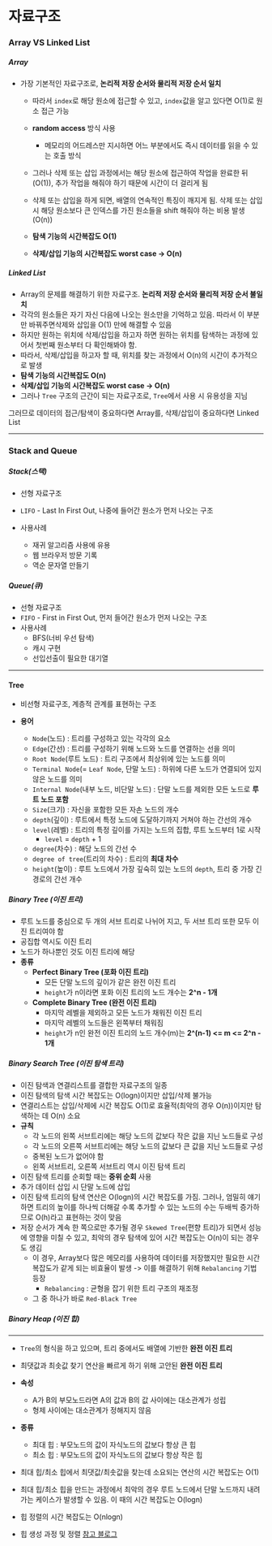 # 자료구조

### Array VS Linked List

##### Array

* 가장 기본적인 자료구조로, **논리적 저장 순서와 물리적 저장 순서 일치**

  * 따라서 `index`로 해당 원소에 접근할 수 있고, `index`값을 알고 있다면 O(1)로 원소 접근 가능
  * **random access** 방식 사용
    * 메모리의 어드레스만 지시하면 어느 부분에서도 즉시 데이터를 읽을 수 있는 호출 방식 

  * 그러나 삭제 또는 삽입 과정에서는 해당 원소에 접근하여 작업을 완료한 뒤(O(1)), 추가 작업을 해줘야 하기 때문에 시간이 더 걸리게 됨
  * 삭제 또는 삽입을 하게 되면, 배열의 연속적인 특징이 깨지게 됨. 삭제 또는 삽입 시 해당 원소보다 큰 인덱스를 가진 원소들을 shift 해줘야 하는 비용 발생(O(n))

  * **탐색 기능의 시간복잡도 O(1)**
  * **삭제/삽입 기능의 시간복잡도 worst case -> O(n)**

##### Linked List

* Array의 문제를 해결하기 위한 자료구조. **논리적 저장 순서와 물리적 저장 순서 불일치**
* 각각의 원소들은 자기 자신 다음에 나오는 원소만을 기억하고 있음. 따라서 이 부분만 바꿔주면삭제와 삽입을 O(1) 만에 해결할 수 있음
* 하지만 원하는 위치에 삭제/삽입을 하고자 하면 원하는 위치를 탐색하는 과정에 있어서 첫번째 원소부터 다 확인해봐야 함.
* 따라서, 삭제/삽입을 하고자 할 때, 위치를 찾는 과정에서 O(n)의 시간이 추가적으로 발생
* **탐색 기능의 시간복잡도 O(n)**
* **삭제/삽입 기능의 시간복잡도 worst case -> O(n)**
* 그러나 `Tree` 구조의 근간이 되는 자료구조로, `Tree`에서 사용 시 유용성을 지님



그러므로 데이터의 접근/탐색이 중요하다면 Array를, 삭제/삽입이 중요하다면 Linked List

---

### Stack and Queue

##### Stack(스택)

* 선형 자료구조

* `LIFO` - Last In First Out, 나중에 들어간 원소가 먼저 나오는 구조

* 사용사례

  * 재귀 알고리즘 사용에 유용
  * 웹 브라우저 방문 기록
  * 역순 문자열 만들기

  

##### Queue(큐)

* 선형 자료구조
* `FIFO` - First in First Out, 먼저 들어간 원소가 먼저 나오는 구조
* 사용사례
  * BFS(너비 우선 탐색)
  * 캐시 구현
  * 선입선출이 필요한 대기열

---

#### Tree

* 비선형 자료구조, 계층적 관계를 표현하는 구조

* **용어**

  * `Node`(노드) : 트리를 구성하고 있는 각각의 요소
  * `Edge`(간선) : 트리를 구성하기 위해 노드와 노드를 연결하는 선을 의미
  * `Root Node`(루트 노드) : 트리 구조에서 최상위에 있는 노드를 의미
  * `Terminal Node`(= `Leaf Node`, 단말 노드) : 하위에 다른 노드가 연결되어 있지 않은 노드를 의미
  * `Internal Node`(내부 노드, 비단말 노드) : 단말 노드를 제외한 모든 노드로 **루트 노드 포함**
  * `Size`(크기) : 자신을 포함한 모든 자손 노드의 개수
  * `depth`(깊이) : 루트에서 특정 노드에 도달하기까지 거쳐야 하는 간선의 개수
  * `level`(레벨) : 트리의 특정 깊이를 가지는 노드의 집합, 루트 노드부터 1로 시작
    * `level` = `depth` + 1
  * `degree`(차수) : 해당 노드의 간선 수
  * `degree of tree`(트리의 차수) : 트리의 **최대 차수**
  * `height`(높이) : 루트 노드에서 가장 깊숙히 있는 노드의 `depth`, 트리 중 가장 긴 경로의 간선 개수 

  

##### Binary Tree (이진 트리)

* 루트 노드를 중심으로 두 개의 서브 트리로 나뉘어 지고, 두 서브 트리 또한 모두 이진 트리여야 함
* 공집합 역시도 이진 트리
* 노드가 하나뿐인 것도 이진 트리에 해당
* **종류**
  * **Perfect Binary Tree (포화 이진 트리)**
    * 모든 단말 노드의 깊이가 같은 완전 이진 트리
    * `height`가 n이라면 포화 이진 트리의 노드 개수는 **2^n - 1개**
  * **Complete Binary Tree (완전 이진 트리)**
    * 마지막 레벨을 제외하고 모든 노드가 채워진 이진 트리
    * 마지막 레벨의 노드들은 왼쪽부터 채워짐
    * `height`가 n인 완전 이진 트리의 노드 개수(m)는 **2^(n-1) <= m <= 2^n - 1개**



##### Binary Search Tree (이진 탐색 트리)

* 이진 탐색과 연결리스트를 결합한 자료구조의 일종
* 이진 탐색의 탐색 시간 복잡도는 O(logn)이지만 삽입/삭제 불가능
* 연결리스트는 삽입/삭제에 시간 복잡도 O(1)로 효율적(최악의 경우 O(n))이지만 탐색하는 데 O(n) 소요
* **규칙**
  * 각 노드의 왼쪽 서브트리에는 해당 노드의 값보다 작은 값을 지닌 노드들로 구성
  * 각 노드의 오른쪽 서브트리에는 해당 노드의 값보다 큰 값을 지닌 노드들로 구성
  * 중복된 노드가 없어야 함
  * 왼쪽 서브트리, 오른쪽 서브트리 역시 이진 탐색 트리
* 이진 탐색 트리를 순회할 때는 **중위 순회** 사용
* 추가 데이터 삽입 시 단말 노드에 삽입
* 이진 탐색 트리의 탐색 연산은 O(logn)의 시간 복잡도를 가짐. 그러나, 엄밀히 얘기하면 트리의 높이를 하나씩 더해갈 수록 추가할 수 있는 노드의 수는 두배씩 증가하므로 O(h)라고 표현하는 것이 맞음
* 저장 순서가 계속 한 쪽으로만 추가될 경우 `Skewed Tree`(편향 트리)가 되면서 성능에 영향을 미칠 수 있고, 최악의 경우 탐색에 있어 시간 복잡도는 O(n)이 되는 경우도 생김
  * 이 경우, Array보다 많은 메모리를 사용하여 데이터를 저장했지만 필요한 시간 복잡도가 같게 되는 비효율이 발생 -> 이를 해결하기 위해 `Rebalancing` 기법 등장
    * `Rebalancing` : 균형을 잡기 위한 트리 구조의 재조정
  * 그 중 하나가 바로 `Red-Black Tree`



##### Binary Heap (이진 힙)

---

* `Tree`의 형식을 하고 있으며, 트리 중에서도 배열에 기반한 **완전 이진 트리**

* 최댓값과 최솟값 찾기 연산을 빠르게 하기 위해 고안된 **완전 이진 트리**
* **속성**
  * A가 B의 부모노드라면 A의 값과 B의 값 사이에는 대소관계가 성립
  * 형제 사이에는 대소관계가 정해지지 않음
* **종류**
  * 최대 힙 : 부모노드의 값이 자식노드의 값보다 항상 큰 힙
  * 최소 힙 : 부모노드의 값이 자식노드의 값보다 항상 작은 힙
* 최대 힙/최소 힙에서 최댓값/최솟값을 찾는데 소요되는 연산의 시간 복잡도는 O(1)
* 최대 힙/최소 힙을 만드는 과정에서 최악의 경우 루트 노드에서 단말 노드까지 내려가는 케이스가 발생할 수 있음. 이 때의 시간 복잡도는 O(logn)

* 힙 정렬의 시간 복잡도는 O(nlogn)
* 힙 생성 과정 및 정렬 [참고 블로그](https://zeddios.tistory.com/56)